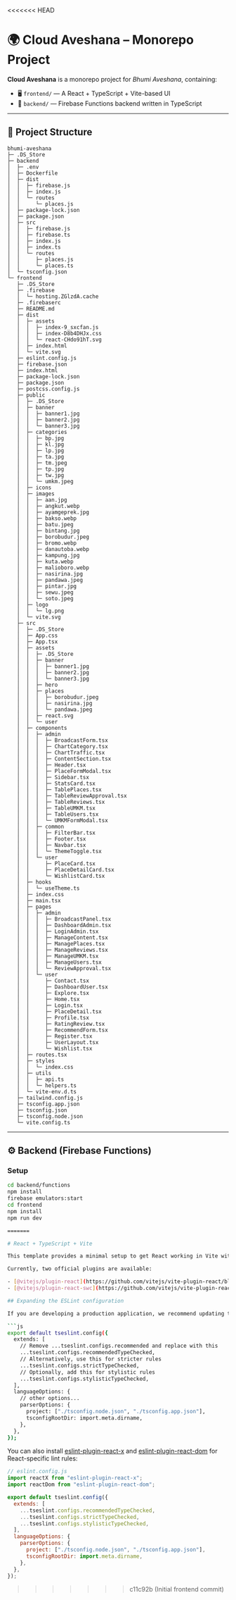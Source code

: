 <!-- @format -->

<<<<<<< HEAD

# 🌍 Cloud Aveshana – Monorepo Project

**Cloud Aveshana** is a monorepo project for _Bhumi Aveshana_, containing:

- 🖥️ `frontend/` — A React + TypeScript + Vite-based UI
- 🔧 `backend/` — Firebase Functions backend written in TypeScript

---

## 📁 Project Structure

```
bhumi-aveshana
├─ .DS_Store
├─ backend
│  ├─ .env
│  ├─ Dockerfile
│  ├─ dist
│  │  ├─ firebase.js
│  │  ├─ index.js
│  │  └─ routes
│  │     └─ places.js
│  ├─ package-lock.json
│  ├─ package.json
│  ├─ src
│  │  ├─ firebase.js
│  │  ├─ firebase.ts
│  │  ├─ index.js
│  │  ├─ index.ts
│  │  └─ routes
│  │     ├─ places.js
│  │     └─ places.ts
│  └─ tsconfig.json
└─ frontend
   ├─ .DS_Store
   ├─ .firebase
   │  └─ hosting.ZGlzdA.cache
   ├─ .firebaserc
   ├─ README.md
   ├─ dist
   │  ├─ assets
   │  │  ├─ index-9_sxcfan.js
   │  │  ├─ index-D8b4DHJx.css
   │  │  └─ react-CHdo91hT.svg
   │  ├─ index.html
   │  └─ vite.svg
   ├─ eslint.config.js
   ├─ firebase.json
   ├─ index.html
   ├─ package-lock.json
   ├─ package.json
   ├─ postcss.config.js
   ├─ public
   │  ├─ .DS_Store
   │  ├─ banner
   │  │  ├─ banner1.jpg
   │  │  ├─ banner2.jpg
   │  │  └─ banner3.jpg
   │  ├─ categories
   │  │  ├─ bp.jpg
   │  │  ├─ kl.jpg
   │  │  ├─ lp.jpg
   │  │  ├─ ta.jpg
   │  │  ├─ tm.jpeg
   │  │  ├─ tp.jpg
   │  │  ├─ tw.jpg
   │  │  └─ umkm.jpeg
   │  ├─ icons
   │  ├─ images
   │  │  ├─ aan.jpg
   │  │  ├─ angkut.webp
   │  │  ├─ ayamgeprek.jpg
   │  │  ├─ bakso.webp
   │  │  ├─ batu.jpeg
   │  │  ├─ bintang.jpg
   │  │  ├─ borobudur.jpeg
   │  │  ├─ bromo.webp
   │  │  ├─ danautoba.webp
   │  │  ├─ kampung.jpg
   │  │  ├─ kuta.webp
   │  │  ├─ malioboro.webp
   │  │  ├─ nasirina.jpg
   │  │  ├─ pandawa.jpeg
   │  │  ├─ pintar.jpg
   │  │  ├─ sewu.jpeg
   │  │  └─ soto.jpeg
   │  ├─ logo
   │  │  └─ lg.png
   │  └─ vite.svg
   ├─ src
   │  ├─ .DS_Store
   │  ├─ App.css
   │  ├─ App.tsx
   │  ├─ assets
   │  │  ├─ .DS_Store
   │  │  ├─ banner
   │  │  │  ├─ banner1.jpg
   │  │  │  ├─ banner2.jpg
   │  │  │  └─ banner3.jpg
   │  │  ├─ hero
   │  │  ├─ places
   │  │  │  ├─ borobudur.jpeg
   │  │  │  ├─ nasirina.jpg
   │  │  │  └─ pandawa.jpeg
   │  │  ├─ react.svg
   │  │  └─ user
   │  ├─ components
   │  │  ├─ admin
   │  │  │  ├─ BroadcastForm.tsx
   │  │  │  ├─ ChartCategory.tsx
   │  │  │  ├─ ChartTraffic.tsx
   │  │  │  ├─ ContentSection.tsx
   │  │  │  ├─ Header.tsx
   │  │  │  ├─ PlaceFormModal.tsx
   │  │  │  ├─ Sidebar.tsx
   │  │  │  ├─ StatsCard.tsx
   │  │  │  ├─ TablePlaces.tsx
   │  │  │  ├─ TableReviewApproval.tsx
   │  │  │  ├─ TableReviews.tsx
   │  │  │  ├─ TableUMKM.tsx
   │  │  │  ├─ TableUsers.tsx
   │  │  │  └─ UMKMFormModal.tsx
   │  │  ├─ common
   │  │  │  ├─ FilterBar.tsx
   │  │  │  ├─ Footer.tsx
   │  │  │  ├─ Navbar.tsx
   │  │  │  └─ ThemeToggle.tsx
   │  │  └─ user
   │  │     ├─ PlaceCard.tsx
   │  │     ├─ PlaceDetailCard.tsx
   │  │     └─ WishlistCard.tsx
   │  ├─ hooks
   │  │  └─ useTheme.ts
   │  ├─ index.css
   │  ├─ main.tsx
   │  ├─ pages
   │  │  ├─ admin
   │  │  │  ├─ BroadcastPanel.tsx
   │  │  │  ├─ DashboardAdmin.tsx
   │  │  │  ├─ LoginAdmin.tsx
   │  │  │  ├─ ManageContent.tsx
   │  │  │  ├─ ManagePlaces.tsx
   │  │  │  ├─ ManageReviews.tsx
   │  │  │  ├─ ManageUMKM.tsx
   │  │  │  ├─ ManageUsers.tsx
   │  │  │  └─ ReviewApproval.tsx
   │  │  └─ user
   │  │     ├─ Contact.tsx
   │  │     ├─ DashboardUser.tsx
   │  │     ├─ Explore.tsx
   │  │     ├─ Home.tsx
   │  │     ├─ Login.tsx
   │  │     ├─ PlaceDetail.tsx
   │  │     ├─ Profile.tsx
   │  │     ├─ RatingReview.tsx
   │  │     ├─ RecommendForm.tsx
   │  │     ├─ Register.tsx
   │  │     ├─ UserLayout.tsx
   │  │     └─ Wishlist.tsx
   │  ├─ routes.tsx
   │  ├─ styles
   │  │  └─ index.css
   │  ├─ utils
   │  │  ├─ api.ts
   │  │  └─ helpers.ts
   │  └─ vite-env.d.ts
   ├─ tailwind.config.js
   ├─ tsconfig.app.json
   ├─ tsconfig.json
   ├─ tsconfig.node.json
   └─ vite.config.ts

```

---

## ⚙️ Backend (Firebase Functions)

### Setup

````bash
cd backend/functions
npm install
firebase emulators:start
cd frontend
npm install
npm run dev

=======

# React + TypeScript + Vite

This template provides a minimal setup to get React working in Vite with HMR and some ESLint rules.

Currently, two official plugins are available:

- [@vitejs/plugin-react](https://github.com/vitejs/vite-plugin-react/blob/main/packages/plugin-react) uses [Babel](https://babeljs.io/) for Fast Refresh
- [@vitejs/plugin-react-swc](https://github.com/vitejs/vite-plugin-react/blob/main/packages/plugin-react-swc) uses [SWC](https://swc.rs/) for Fast Refresh

## Expanding the ESLint configuration

If you are developing a production application, we recommend updating the configuration to enable type-aware lint rules:

```js
export default tseslint.config({
  extends: [
    // Remove ...tseslint.configs.recommended and replace with this
    ...tseslint.configs.recommendedTypeChecked,
    // Alternatively, use this for stricter rules
    ...tseslint.configs.strictTypeChecked,
    // Optionally, add this for stylistic rules
    ...tseslint.configs.stylisticTypeChecked,
  ],
  languageOptions: {
    // other options...
    parserOptions: {
      project: ["./tsconfig.node.json", "./tsconfig.app.json"],
      tsconfigRootDir: import.meta.dirname,
    },
  },
});
````

You can also install [eslint-plugin-react-x](https://github.com/Rel1cx/eslint-react/tree/main/packages/plugins/eslint-plugin-react-x) and [eslint-plugin-react-dom](https://github.com/Rel1cx/eslint-react/tree/main/packages/plugins/eslint-plugin-react-dom) for React-specific lint rules:

```js
// eslint.config.js
import reactX from "eslint-plugin-react-x";
import reactDom from "eslint-plugin-react-dom";

export default tseslint.config({
  extends: [
    ...tseslint.configs.recommendedTypeChecked,
    ...tseslint.configs.strictTypeChecked,
    ...tseslint.configs.stylisticTypeChecked,
  ],
  languageOptions: {
    parserOptions: {
      project: ["./tsconfig.node.json", "./tsconfig.app.json"],
      tsconfigRootDir: import.meta.dirname,
    },
  },
});
```

> > > > > > > c11c92b (Initial frontend commit)
